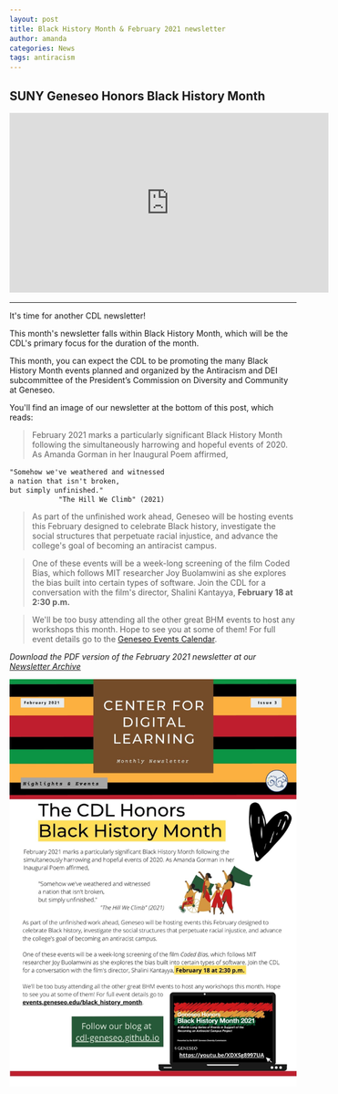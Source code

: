 ```yaml
---
layout: post
title: Black History Month & February 2021 newsletter
author: amanda
categories: News
tags: antiracism
---
```


## SUNY Geneseo Honors Black History Month

<iframe width="560" height="315" src="https://www.youtube.com/embed/XDXSg8997UA" frameborder="0" allow="accelerometer; autoplay; clipboard-write; encrypted-media; gyroscope; picture-in-picture" allowfullscreen></iframe>

---

It's time for another CDL newsletter!

This month's newsletter falls within Black History Month, which will be the CDL's primary focus for the duration of the month. 

This month, you can expect the CDL to be promoting the many Black History Month events planned and organized by the Antiracism and DEI subcommittee of the President’s Commission on Diversity and Community at Geneseo. 

You'll find an image of our newsletter at the bottom of this post, which reads:

>February 2021 marks a particularly significant Black History Month following the simultaneously harrowing and hopeful events of 2020. As Amanda Gorman in her Inaugural Poem affirmed,
    
    "Somehow we've weathered and witnessed
    a nation that isn't broken,
    but simply unfinished."
                "The Hill We Climb" (2021)

>As part of the unfinished work ahead, Geneseo will be hosting events this February designed to celebrate Black history, investigate the social structures that perpetuate racial injustice, and advance the college's goal of becoming an antiracist campus.

>One of these events will be a week-long screening of the film Coded Bias, which follows MIT researcher Joy Buolamwini as she explores the bias built into certain types of software. Join the CDL for a conversation with the film's director, Shalini Kantayya, **February 18 at 2:30 p.m.**

>We'll be too busy attending all the other great BHM events to host any workshops this month. Hope 
to see you at some of them! For full event details go to the [Geneseo Events Calendar](https://events.geneseo.edu/black_history_month).

*Download the PDF version of the February 2021 newsletter at our [Newsletter Archive](https://www.geneseo.edu/cdl/newsletter-archive)*

![CDL February newsletter](/images/Feb-21-Newsletter.jpg)



